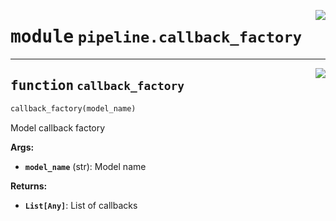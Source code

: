 <!-- markdownlint-disable -->

<a href="../../src/pipeline/callback_factory.py#L0"><img align="right" style="float:right;" src="https://img.shields.io/badge/-source-cccccc?style=flat-square"></a>

# <kbd>module</kbd> `pipeline.callback_factory`





---

<a href="../../src/pipeline/callback_factory.py#L4"><img align="right" style="float:right;" src="https://img.shields.io/badge/-source-cccccc?style=flat-square"></a>

## <kbd>function</kbd> `callback_factory`

```python
callback_factory(model_name)
```

Model callback factory 



**Args:**
 
 - <b>`model_name`</b> (str):  Model name 



**Returns:**
 
 - <b>`List[Any]`</b>:  List of callbacks 


